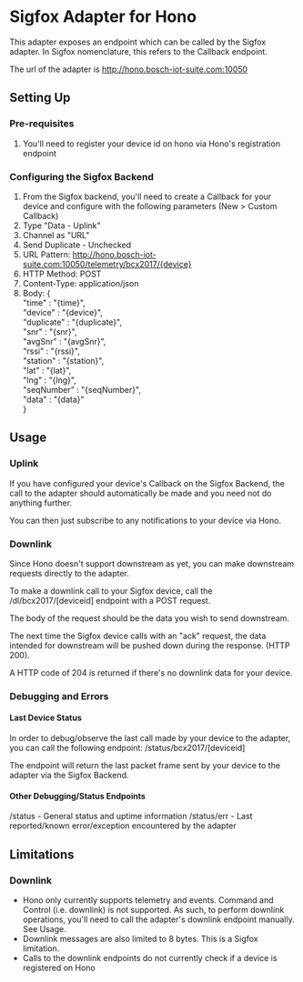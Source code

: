 # Sigfox Adapter for Hono

This adapter exposes an endpoint which can be called by the Sigfox adapter. In Sigfox nomenclature, this refers to the Callback endpoint. 

The url of the adapter is http://hono.bosch-iot-suite.com:10050

## Setting Up

### Pre-requisites

1. You'll need to register your device id on hono via Hono's registration endpoint

### Configuring the Sigfox Backend

1. From the Sigfox backend, you'll need to create a Callback for your device and configure with the following parameters (New > Custom Callback)
2. Type "Data - Uplink"
3. Channel as "URL"
4. Send Duplicate - Unchecked
5. URL Pattern: http://hono.bosch-iot-suite.com:10050/telemetry/bcx2017/{device}
6. HTTP Method: POST
7. Content-Type: application/json
8. Body: {  
	"time" : "{time}",  
	"device" : "{device}",  
	"duplicate" : "{duplicate}",  
	"snr" : "{snr}",  
	"avgSnr" : "{avgSnr}",  
	"rssi" : "{rssi}",  
	"station" : "{station}",  
	"lat" : "{lat}",  
	"lng" : "{lng}",  
	"seqNumber” : "{seqNumber}",  
	"data" : "{data}"  
}  

## Usage

### Uplink

If you have configured your device's Callback on the Sigfox Backend, the call to the adapter should automatically be made and you need not do anything further.

You can then just subscribe to any notifications to your device via Hono.

### Downlink

Since Hono doesn't support downstream as yet, you can make downstream requests directly to the adapter.

To make a downlink call to your Sigfox device, call the /dl/bcx2017/[deviceid] endpoint with a POST request.

The body of the request should be the data you wish to send downstream.

The next time the Sigfox device calls with an "ack" request, the data intended for downstream will be pushed down during the response. (HTTP 200).

A HTTP code of 204 is returned if there's no downlink data for your device.

### Debugging and Errors

#### Last Device Status
In order to debug/observe the last call made by your device to the adapter, you can call the following endpoint: /status/bcx2017/[deviceid]

The endpoint will return the last packet frame sent by your device to the adapter via the Sigfox Backend.

#### Other Debugging/Status Endpoints

/status		- General status and uptime information
/status/err 	- Last reported/known error/exception encountered by the adapter

## Limitations

### Downlink

- Hono only currently supports telemetry and events. Command and Control (i.e. downlink) is not supported. As such, to perform downlink operations, you'll need to call the adapter's downlink endpoint manually. See Usage.
- Downlink messages are also limited to 8 bytes. This is a Sigfox limitation.
- Calls to the downlink endpoints do not currently check if a device is registered on Hono